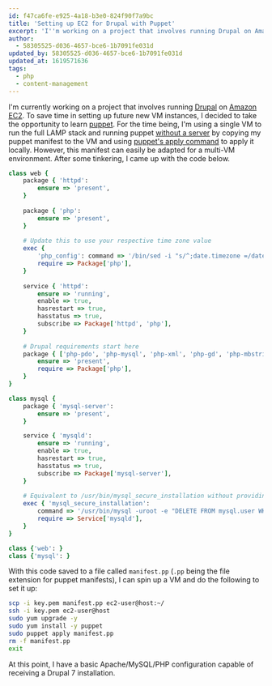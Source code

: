 ```yaml
---
id: f47ca6fe-e925-4a18-b3e0-824f90f7a9bc
title: 'Setting up EC2 for Drupal with Puppet'
excerpt: 'I''m working on a project that involves running Drupal on Amazon EC2. To save time in setting up future VM instances, I took the opportunity to learn puppet.'
author:
  - 58305525-d036-4657-bce6-1b7091fe031d
updated_by: 58305525-d036-4657-bce6-1b7091fe031d
updated_at: 1619571636
tags:
  - php
  - content-management
---
```

I'm currently working on a project that involves running [Drupal](http://drupal.org/ "Drupal - Open Source CMS | drupal.org") on [Amazon EC2](http://aws.amazon.com/ec2/ "Amazon Elastic Compute Cloud (Amazon EC2)"). To save time in setting up future new VM instances, I decided to take the opportunity to learn [puppet](http://docs.puppetlabs.com/guides/introduction.html "Documentation | Puppet Labs - Introduction to Puppet"). For the time being, I'm using a single VM to run the full LAMP stack and running puppet [without a server](http://docs.puppetlabs.com/#part-one-serverless-puppet "Documentation | Puppet Labs - Puppet Labs Documentation") by copying my puppet manifest to the VM and using [puppet's apply command](http://docs.puppetlabs.com/guides/tools.html#puppet-apply-or-puppet "Documentation | Puppet Labs - Tools") to apply it locally. However, this manifest can easily be adapted for a multi-VM environment. After some tinkering, I came up with the code below.

```ruby
class web {
    package { 'httpd':
        ensure => 'present',
    }
    
    package { 'php':
        ensure => 'present',
    }
    
    # Update this to use your respective time zone value
    exec {
        'php_config': command => '/bin/sed -i "s/^;date.timezone =/date.timezone = \'America\/Chicago\'/g" /etc/php.ini',
        require => Package['php'],
    }
    
    service { 'httpd':
        ensure => 'running',
        enable => true,
        hasrestart => true,
        hasstatus => true,
        subscribe => Package['httpd', 'php'],
    }
    
    # Drupal requirements start here
    package { ['php-pdo', 'php-mysql', 'php-xml', 'php-gd', 'php-mbstring']:
        ensure => 'present',
        require => Package['php'],
    }
}

class mysql {
    package { 'mysql-server':
        ensure => 'present',
    }

    service { 'mysqld':
        ensure => 'running',
        enable => true,
        hasrestart => true,
        hasstatus => true,
        subscribe => Package['mysql-server'],
    }
    
    # Equivalent to /usr/bin/mysql_secure_installation without providing or setting a password
    exec { 'mysql_secure_installation':
        command => '/usr/bin/mysql -uroot -e "DELETE FROM mysql.user WHERE User=\'\'; DELETE FROM mysql.user WHERE User=\'root\' AND Host NOT IN (\'localhost\', \'127.0.0.1\', \'::1\'); DROP DATABASE IF EXISTS test; FLUSH PRIVILEGES;" mysql',
        require => Service['mysqld'],
    }
}

class {'web': }
class {'mysql': }
```

With this code saved to a file called `manifest.pp` (`.pp` being the file extension for puppet manifests), I can spin up a VM and do the following to set it up:

```bash
scp -i key.pem manifest.pp ec2-user@host:~/
ssh -i key.pem ec2-user@host
sudo yum upgrade -y
sudo yum install -y puppet
sudo puppet apply manifest.pp
rm -f manifest.pp
exit
```

At this point, I have a basic Apache/MySQL/PHP configuration capable of receiving a Drupal 7 installation.